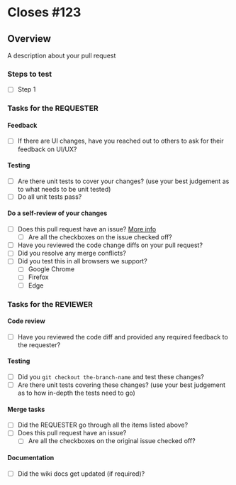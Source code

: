 # Closes #123

## Overview
A description about your pull request

### Steps to test
- [ ] Step 1


### Tasks for the REQUESTER

#### Feedback

- [ ] If there are UI changes, have you reached out to others to ask for their feedback on UI/UX?

#### Testing

- [ ] Are there unit tests to cover your changes? (use your best judgement as to what needs to be unit tested)
- [ ] Do all unit tests pass?

#### Do a self-review of your changes

- [ ] Does this pull request have an issue? [More info](https://github.com/Celtech/vue-video/wiki/Contribution-Checklist#issues-and-pull-requests)
  - [ ] Are all the checkboxes on the issue checked off?
- [ ] Have you reviewed the code change diffs on your pull request?
- [ ] Did you resolve any merge conflicts?
- [ ] Did you test this in all browsers we support?
  - [ ] Google Chrome
  - [ ] Firefox
  - [ ] Edge

### Tasks for the REVIEWER

#### Code review

- [ ] Have you reviewed the code diff and provided any required feedback to the requester?

#### Testing

- [ ] Did you `git checkout the-branch-name` and test these changes?
- [ ] Are there unit tests covering these changes? (use your best judgement as to how in-depth the tests need to go)

#### Merge tasks

- [ ] Did the REQUESTER go through all the items listed above?
- [ ] Does this pull request have an issue?
  - [ ] Are all the checkboxes on the original issue checked off?

#### Documentation

- [ ] Did the wiki docs get updated (if required)?
